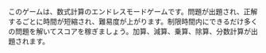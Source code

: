 このゲームは、数式計算のエンドレスモードゲームです。問題が出題され、正解するごとに時間が短縮され、難易度が上がります。制限時間内にできるだけ多くの問題を解いてスコアを稼ぎましょう。加算、減算、乗算、除算、分数計算が出題されます。
